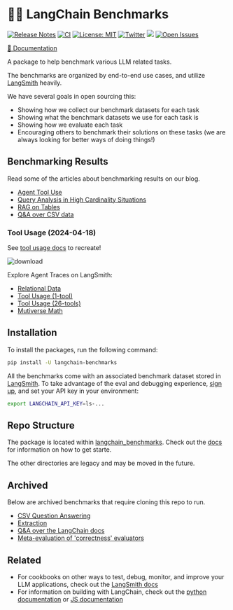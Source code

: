 # 🦜💯 LangChain Benchmarks

[![Release Notes](https://img.shields.io/github/release/langchain-ai/langchain-benchmarks)](https://github.com/langchain-ai/langchain-benchmarks/releases)
[![CI](https://github.com/langchain-ai/langchain-benchmarks/actions/workflows/ci.yml/badge.svg)](https://github.com/langchain-ai/langchain-benchmarks/actions/workflows/ci.yml)
[![License: MIT](https://img.shields.io/badge/License-MIT-yellow.svg)](https://opensource.org/licenses/MIT)
[![Twitter](https://img.shields.io/twitter/url/https/twitter.com/langchainai.svg?style=social&label=Follow%20%40LangChainAI)](https://twitter.com/langchainai)
[![](https://dcbadge.vercel.app/api/server/6adMQxSpJS?compact=true&style=flat)](https://discord.gg/6adMQxSpJS)
[![Open Issues](https://img.shields.io/github/issues-raw/langchain-ai/langchain-benchmarks)](https://github.com/langchain-ai/langchain-benchmarks/issues)


[📖 Documentation](https://langchain-ai.github.io/langchain-benchmarks/index.html)

A package to help benchmark various LLM related tasks.

The benchmarks are organized by end-to-end use cases, and
utilize [LangSmith](https://smith.langchain.com/) heavily.

We have several goals in open sourcing this:

- Showing how we collect our benchmark datasets for each task
- Showing what the benchmark datasets we use for each task is
- Showing how we evaluate each task
- Encouraging others to benchmark their solutions on these tasks (we are always looking for better ways of doing things!)

## Benchmarking Results

Read some of the articles about benchmarking results on our blog.

* [Agent Tool Use](https://blog.langchain.dev/benchmarking-agent-tool-use/)
* [Query Analysis in High Cardinality Situations](https://blog.langchain.dev/high-cardinality/)
* [RAG on Tables](https://blog.langchain.dev/benchmarking-rag-on-tables/)
* [Q&A over CSV data](https://blog.langchain.dev/benchmarking-question-answering-over-csv-data/)


### Tool Usage (2024-04-18)

See [tool usage docs](https://langchain-ai.github.io/langchain-benchmarks/notebooks/tool_usage/benchmark_all_tasks.html) to recreate!

![download](https://github.com/langchain-ai/langchain-benchmarks/assets/3205522/0da33de8-e03f-49cf-bd48-e9ff945828a9)

Explore Agent Traces on LangSmith:

* [Relational Data](https://smith.langchain.com/public/22721064-dcf6-4e42-be65-e7c46e6835e7/d)
* [Tool Usage (1-tool)](https://smith.langchain.com/public/ac23cb40-e392-471f-b129-a893a77b6f62/d)
* [Tool Usage (26-tools)](https://smith.langchain.com/public/366bddca-62b3-4b6e-849b-a478abab73db/d)
* [Mutiverse Math](https://smith.langchain.com/public/983faff2-54b9-4875-9bf2-c16913e7d489/d)

## Installation

To install the packages, run the following command:

```bash
pip install -U langchain-benchmarks
```

All the benchmarks come with an associated benchmark dataset stored in [LangSmith](https://smith.langchain.com). To take advantage of the eval and debugging experience, [sign up](https://smith.langchain.com), and set your API key in your environment:

```bash
export LANGCHAIN_API_KEY=ls-...
```

## Repo Structure

The package is located within [langchain_benchmarks](./langchain_benchmarks/). Check out the [docs](https://langchain-ai.github.io/langchain-benchmarks/index.html) for information on how to get starte.

The other directories are legacy and may be moved in the future.


## Archived

Below are archived benchmarks that require cloning this repo to run.

- [CSV Question Answering](https://github.com/langchain-ai/langchain-benchmarks/tree/main/archived/csv-qa)
- [Extraction](https://github.com/langchain-ai/langchain-benchmarks/tree/main/archived/extraction)
- [Q&A over the LangChain docs](https://github.com/langchain-ai/langchain-benchmarks/tree/main/archived/langchain-docs-benchmarking)
- [Meta-evaluation of 'correctness' evaluators](https://github.com/langchain-ai/langchain-benchmarks/tree/main/archived/meta-evals)


## Related

- For cookbooks on other ways to test, debug, monitor, and improve your LLM applications, check out the [LangSmith docs](https://docs.smith.langchain.com/)
- For information on building with LangChain, check out the [python documentation](https://python.langchain.com/docs/get_started/introduction) or [JS documentation](https://js.langchain.com/docs/get_started/introduction)

